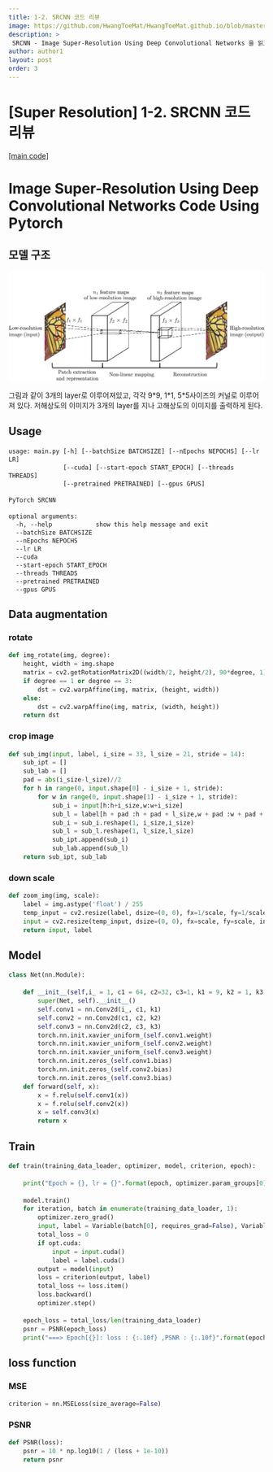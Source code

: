 ```yaml
---
title: 1-2. SRCNN 코드 리뷰
image: https://github.com/HwangToeMat/HwangToeMat.github.io/blob/master/assets/img/thumbnail/pr-1-2.png?raw=true
description: >
 SRCNN - Image Super-Resolution Using Deep Convolutional Networks 을 읽고 논문을 바탕으로 코드를 구현해본다.
author: author1
layout: post
order: 3
---
```

# [Super Resolution] 1-2. SRCNN 코드 리뷰
<a href="https://github.com/HwangToeMat/SRCNN_Pytorch_HTM">[main code]</a>

# Image Super-Resolution Using Deep Convolutional Networks Code Using Pytorch

## 모델 구조

<img src="https://github.com/HwangToeMat/HwangToeMat.github.io/blob/master/assets/img/thumbnail/pr-1-1.jpg?raw=true" style="max-width:100%;margin-left: auto; margin-right: auto; display: block;">

그림과 같이 3개의 layer로 이루어져있고, 각각 9\*9, 1\*1, 5\*5사이즈의 커널로 이루어져 있다. 저해상도의 이미지가 3개의 layer를 지나 고해상도의 이미지를 출력하게 된다.

## Usage

```
usage: main.py [-h] [--batchSize BATCHSIZE] [--nEpochs NEPOCHS] [--lr LR]
               [--cuda] [--start-epoch START_EPOCH] [--threads THREADS]
               [--pretrained PRETRAINED] [--gpus GPUS]

PyTorch SRCNN

optional arguments:
  -h, --help            show this help message and exit
  --batchSize BATCHSIZE
  --nEpochs NEPOCHS
  --lr LR
  --cuda
  --start-epoch START_EPOCH
  --threads THREADS
  --pretrained PRETRAINED
  --gpus GPUS
```

## Data augmentation

### rotate

```python
def img_rotate(img, degree):
    height, width = img.shape
    matrix = cv2.getRotationMatrix2D((width/2, height/2), 90*degree, 1)
    if degree == 1 or degree == 3:
        dst = cv2.warpAffine(img, matrix, (height, width))
    else:
        dst = cv2.warpAffine(img, matrix, (width, height))
    return dst
```

### crop image

```python
def sub_img(input, label, i_size = 33, l_size = 21, stride = 14):
    sub_ipt = []
    sub_lab = []
    pad = abs(i_size-l_size)//2
    for h in range(0, input.shape[0] - i_size + 1, stride):
        for w in range(0, input.shape[1] - i_size + 1, stride):
            sub_i = input[h:h+i_size,w:w+i_size]
            sub_l = label[h + pad :h + pad + l_size,w + pad :w + pad + l_size]
            sub_i = sub_i.reshape(1, i_size,i_size)
            sub_l = sub_l.reshape(1, l_size,l_size)
            sub_ipt.append(sub_i)
            sub_lab.append(sub_l)
    return sub_ipt, sub_lab
```

### down scale

```python
def zoom_img(img, scale):
    label = img.astype('float') / 255
    temp_input = cv2.resize(label, dsize=(0, 0), fx=1/scale, fy=1/scale, interpolation=cv2.INTER_AREA)
    input = cv2.resize(temp_input, dsize=(0, 0), fx=scale, fy=scale, interpolation=cv2.INTER_CUBIC)
    return input, label
```


## Model

```python
class Net(nn.Module):

    def __init__(self,i_ = 1, c1 = 64, c2=32, c3=1, k1 = 9, k2 = 1, k3 = 5):
        super(Net, self).__init__()
        self.conv1 = nn.Conv2d(i_, c1, k1)
        self.conv2 = nn.Conv2d(c1, c2, k2)
        self.conv3 = nn.Conv2d(c2, c3, k3)
        torch.nn.init.xavier_uniform_(self.conv1.weight)
        torch.nn.init.xavier_uniform_(self.conv2.weight)
        torch.nn.init.xavier_uniform_(self.conv3.weight)
        torch.nn.init.zeros_(self.conv1.bias)
        torch.nn.init.zeros_(self.conv2.bias)
        torch.nn.init.zeros_(self.conv3.bias)
    def forward(self, x):
        x = f.relu(self.conv1(x))
        x = f.relu(self.conv2(x))
        x = self.conv3(x)
        return x
```

## Train

```python
def train(training_data_loader, optimizer, model, criterion, epoch):

    print("Epoch = {}, lr = {}".format(epoch, optimizer.param_groups[0]["lr"]))

    model.train()
    for iteration, batch in enumerate(training_data_loader, 1):
        optimizer.zero_grad()
        input, label = Variable(batch[0], requires_grad=False), Variable(batch[1], requires_grad=False)
        total_loss = 0
        if opt.cuda:
            input = input.cuda()
            label = label.cuda()
        output = model(input)
        loss = criterion(output, label)
        total_loss += loss.item()
        loss.backward()
        optimizer.step()

    epoch_loss = total_loss/len(training_data_loader)
    psnr = PSNR(epoch_loss)
    print("===> Epoch[{}]: loss : {:.10f} ,PSNR : {:.10f}".format(epoch, epoch_loss, psnr))
```

## loss function

### MSE

```python
criterion = nn.MSELoss(size_average=False)
```

### PSNR

```python
def PSNR(loss):
    psnr = 10 * np.log10(1 / (loss + 1e-10))
    return psnr
```
